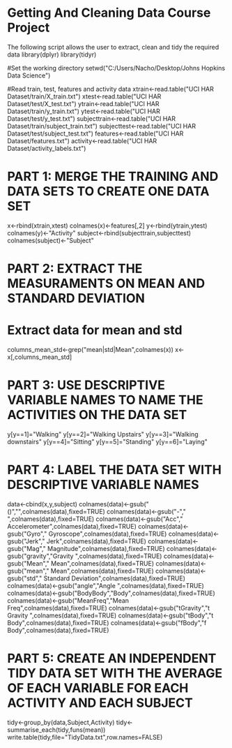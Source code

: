 # Getting And Cleaning Data Course Project

The following script allows the user to extract, clean and tidy the required data
library(dplyr)
library(tidyr)

#Set the working directory 
setwd("C:/Users/Nacho/Desktop/Johns Hopkins Data Science")

#Read train, test, features and activity data
xtrain<-read.table("UCI HAR Dataset/train/X_train.txt")
xtest<-read.table("UCI HAR Dataset/test/X_test.txt")
ytrain<-read.table("UCI HAR Dataset/train/y_train.txt")
ytest<-read.table("UCI HAR Dataset/test/y_test.txt")
subjecttrain<-read.table("UCI HAR Dataset/train/subject_train.txt")
subjecttest<-read.table("UCI HAR Dataset/test/subject_test.txt")
features<-read.table("UCI HAR Dataset/features.txt")
activity<-read.table("UCI HAR Dataset/activity_labels.txt")

# PART 1: MERGE THE TRAINING AND DATA SETS TO CREATE ONE DATA SET
x<-rbind(xtrain,xtest)
colnames(x)<-features[,2]
y<-rbind(ytrain,ytest)
colnames(y)<-"Activity"
subject<-rbind(subjecttrain,subjecttest)
colnames(subject)<-"Subject"

# PART 2: EXTRACT THE MEASURAMENTS ON MEAN AND STANDARD DEVIATION

# Extract data for mean and std
columns_mean_std<-grep("mean|std|Mean",colnames(x))
x<-x[,columns_mean_std]

# PART 3: USE DESCRIPTIVE VARIABLE NAMES TO NAME THE ACTIVITIES ON THE DATA SET
y[y==1]="Walking"
y[y==2]="Walking Upstairs"
y[y==3]="Walking downstairs"
y[y==4]="Sitting"
y[y==5]="Standing"
y[y==6]="Laying"       

# PART 4: LABEL THE DATA SET WITH DESCRIPTIVE VARIABLE NAMES

data<-cbind(x,y,subject)
colnames(data)<-gsub("()","",colnames(data),fixed=TRUE)
colnames(data)<-gsub("-"," ",colnames(data),fixed=TRUE)
colnames(data)<-gsub("Acc"," Accelerometer",colnames(data),fixed=TRUE)
colnames(data)<-gsub("Gyro"," Gyroscope",colnames(data),fixed=TRUE)
colnames(data)<-gsub("Jerk"," Jerk",colnames(data),fixed=TRUE)
colnames(data)<-gsub("Mag"," Magnitude",colnames(data),fixed=TRUE)
colnames(data)<-gsub("gravity","Gravity ",colnames(data),fixed=TRUE)
colnames(data)<-gsub("Mean"," Mean",colnames(data),fixed=TRUE)
colnames(data)<-gsub("mean"," Mean",colnames(data),fixed=TRUE)
colnames(data)<-gsub("std"," Standard Deviation",colnames(data),fixed=TRUE)
colnames(data)<-gsub("angle","Angle ",colnames(data),fixed=TRUE)
colnames(data)<-gsub("BodyBody","Body",colnames(data),fixed=TRUE)
colnames(data)<-gsub("MeanFreq","Mean Freq",colnames(data),fixed=TRUE)
colnames(data)<-gsub("tGravity","t Gravity ",colnames(data),fixed=TRUE)
colnames(data)<-gsub("tBody","t Body",colnames(data),fixed=TRUE)
colnames(data)<-gsub("fBody","f Body",colnames(data),fixed=TRUE)

# PART 5: CREATE AN INDEPENDENT TIDY DATA SET WITH THE AVERAGE OF EACH VARIABLE FOR EACH ACTIVITY AND EACH SUBJECT
tidy<-group_by(data,Subject,Activity)
tidy<-summarise_each(tidy,funs(mean))
write.table(tidy,file="TidyData.txt",row.names=FALSE)
